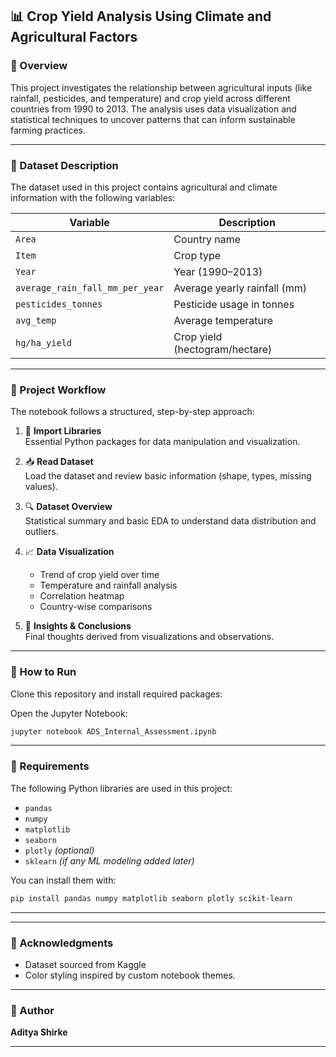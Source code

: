 ## 📊 Crop Yield Analysis Using Climate and Agricultural Factors

### 🌱 Overview
This project investigates the relationship between agricultural inputs (like rainfall, pesticides, and temperature) and crop yield across different countries from 1990 to 2013. The analysis uses data visualization and statistical techniques to uncover patterns that can inform sustainable farming practices.

---

### 📂 Dataset Description
The dataset used in this project contains agricultural and climate information with the following variables:

| Variable | Description |
|----------|-------------|
| `Area` | Country name |
| `Item` | Crop type |
| `Year` | Year (1990–2013) |
| `average_rain_fall_mm_per_year` | Average yearly rainfall (mm) |
| `pesticides_tonnes` | Pesticide usage in tonnes |
| `avg_temp` | Average temperature |
| `hg/ha_yield` | Crop yield (hectogram/hectare) |

---

### 📌 Project Workflow

The notebook follows a structured, step-by-step approach:

1. 🔧 **Import Libraries**  
   Essential Python packages for data manipulation and visualization.

2. 📥 **Read Dataset**  
   Load the dataset and review basic information (shape, types, missing values).

3. 🔍 **Dataset Overview**  
   Statistical summary and basic EDA to understand data distribution and outliers.

4. 📈 **Data Visualization**  
   - Trend of crop yield over time  
   - Temperature and rainfall analysis  
   - Correlation heatmap  
   - Country-wise comparisons  

5. 🧪 **Insights & Conclusions**  
   Final thoughts derived from visualizations and observations.

---

### 🚀 How to Run

Clone this repository and install required packages:

Open the Jupyter Notebook:

```bash
jupyter notebook ADS_Internal_Assessment.ipynb
```

---

### 🧰 Requirements

The following Python libraries are used in this project:

- `pandas`  
- `numpy`  
- `matplotlib`  
- `seaborn`  
- `plotly` *(optional)*  
- `sklearn` *(if any ML modeling added later)*

You can install them with:

```bash
pip install pandas numpy matplotlib seaborn plotly scikit-learn
```

---



---

### 🙌 Acknowledgments

- Dataset sourced from Kaggle 
- Color styling inspired by custom notebook themes.

---

### 📌 Author

**Aditya Shirke**  


---
